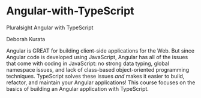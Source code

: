 # Angular-with-TypeScript
Pluralsight Angular with TypeScript


Deborah Kurata

Angular is GREAT for building client-side applications for the Web. But since Angular code is developed using JavaScript, Angular has all of the issues that come with coding in JavaScript: no strong data typing, global namespace issues, and lack of class-based object-oriented programming techniques. TypeScript solves these issues *and* makes it easier to build, refactor, and maintain your Angular applications! This course focuses on the basics of building an Angular application with TypeScript.
